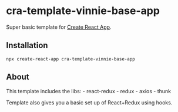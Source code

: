 # cra-template-vinnie-base-app

Super basic template for [Create React App](https://github.com/facebook/create-react-app).

## Installation

```
npx create-react-app cra-template-vinnie-base-app
```

## About

This template includes the libs:
    - react-redux
    - redux
    - axios
    - thunk

Template also gives you a basic set up of React+Redux using hooks.